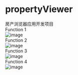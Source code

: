 # propertyViewer
房产浏览器应用开发项目  
Function 1  
![image](https://github.com/Xujiangjing/github_gif/blob/main/propertyViewer_1.gif)  
Function 2  
![image](https://github.com/Xujiangjing/github_gif/blob/main/propertyViewer_2.gif)  
Function 3  
![image](https://github.com/Xujiangjing/github_gif/blob/main/propertyViewer_3.gif)  
Function 4  
![image](https://github.com/Xujiangjing/github_gif/blob/main/propertyViewer_4.gif)

